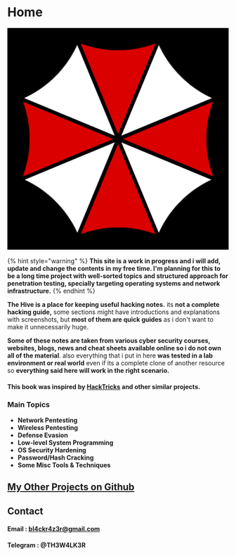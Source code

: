 # Home

![](.gitbook/assets/logo.png)

{% hint style="warning" %}
**This site is a work in progress and i will add, update and change the contents in my free time. I'm planning for this to be a long time project with well-sorted topics and structured approach for penetration testing, specially targeting operating systems and network infrastructure.**
{% endhint %}

**The Hive is a place for keeping useful hacking notes.** its **not a complete hacking guide,** some sections might have introductions and explanations with screenshots, but **most of them are quick guides** as i don't want to make it unnecessarily huge.

**Some of these notes are taken from various cyber security courses, websites, blogs, news and cheat sheets available online so i do not own all of the material**. also everything that i put in here **was tested in a lab environment or real world** even if its a complete clone of another resource so **everything said here will work in the right scenario.**

#### This book was inspired by [HackTricks](https://book.hacktricks.xyz/) and other similar projects.

### Main Topics

* **Network Pentesting**
* **Wireless Pentesting**
* **Defense Evasion**
* **Low-level System Programming**
* **OS Security Hardening**
* **Password/Hash Cracking**
* **Some Misc Tools & Techniques**

## [My Other Projects on Github](https://github.com/7h3w4lk3r)

## **Contact**

####  Email : bl4ckr4z3r@gmail.com 

####  Telegram : @TH3W4LK3R

